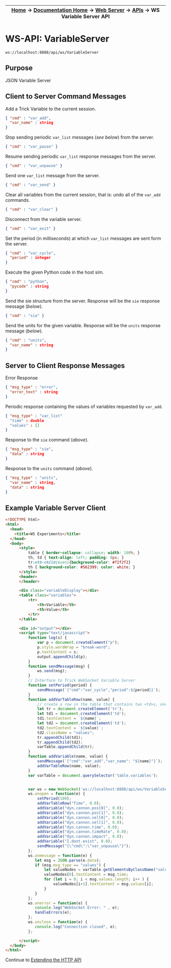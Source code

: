 | [Home](/trick) → [Documentation Home](../Documentation-Home) → [Web Server](Webserver) → [APIs](WebServerAPIs) → WS Variable Server API |
|------------------------------------------------------------------|

# WS-API: VariableServer 

```ws://localhost:8888/api/ws/VariableServer```

## Purpose

JSON Variable Server

## Client to Server Command Messages

Add a Trick Variable to the current session.

```json
{ "cmd" : "var_add",
  "var_name" : string
}
```
Stop sending periodic ```var_list``` messages (*see below*) from the server.

```json
{ "cmd" : "var_pause" }
```

Resume sending periodic ```var_list``` response messages from the server.

```json
{ "cmd" : "var_unpause" }

```

Send one ```var_list``` message from the server.

```json
{ "cmd" : "var_send" }
```

Clear all variables from the current session, that is: undo all of the ```var_add``` commands.

```json
{ "cmd" : "var_clear" }
```

Disconnect from the variable server.

```json
{ "cmd" : "var_exit" }
```

Set the period (in milliseconds) at which ```var_list``` messages are sent form the server.

```json
{ "cmd" : "var_cycle",
  "period" : integer
}
```

Execute the given Python code in the host sim. 

```json
{ "cmd" : "python",
  "pycode" : string
}
```

Send the sie structure from the server. Response will be the ```sie``` response message (*below*).

```json
{ "cmd" : "sie" }
```

Send the units for the given variable. Response will be the ```units``` response message (*below*).

```json
{ "cmd" : "units",
  "var_name" : string
}
```

## Server to Client Response Messages

Error Response

```json
{ "msg_type" : "error",
  "error_text" : string
}
```

Periodic response containing the values of variables requested by ```var_add```. 

```json
{ "msg_type" : "var_list"
  "time" : double
  "values" : []
}
```

Response to the ```sie``` command (*above*).

```json
{ "msg_type" : "sie",
  "data" : string
}
```

Response to the ```units``` command (*above*).

```json
{ "msg_type" : "units",
  "var_name" : string,
  "data" : string
}
```


## Example Variable Server Client
```html
<!DOCTYPE html>
<html>
  <head>
    <title>WS Experiments</title>
  </head>
  <body>
      <style>
          table { border-collapse: collapse; width: 100%; }
          th, td { text-align: left; padding: 8px; }
          tr:nth-child(even){background-color: #f2f2f2}
          th { background-color: #562399; color: white; }
      </style>
      <header>
      </header>

      <div class="variableDisplay"></div>
      <table class="variables">
          <tr>
              <th>Variable</th>
              <th>Value</th>
          </tr>
      </table>

      <div id="output"></div>
      <script type="text/javascript">
          function log(s) {
              var p = document.createElement("p");
              p.style.wordWrap = "break-word";
              p.textContent = s;
              output.appendChild(p);
          }
          function sendMessage(msg) {
              ws.send(msg);
          }
          // Interface to Trick WebSocket Variable Server
          function setPeriod(period) {
              sendMessage(`{"cmd":"var_cycle","period":${period}}`);
          }
          function addVarTableRow(name, value) {
              // create a row in the table that contains two <td>s, one for the var_name and one for its value.
              let tr = document.createElement('tr');
              let td1 = document.createElement('td');
              td1.textContent = `${name}`;
              let td2 = document.createElement('td');
              td2.textContent = `${value}`;
              td2.className = "values";
              tr.appendChild(td1);
              tr.appendChild(td2);
              varTable.appendChild(tr);
          }
          function addVariable(name, value) {
              sendMessage(`{"cmd":"var_add","var_name": "${name}"}`);
              addVarTableRow(name, value);
          }
          var varTable = document.querySelector('table.variables');


          var ws = new WebSocket('ws://localhost:8888/api/ws/VariableServer');
          ws.onopen = function(e) {
              setPeriod(100);
              addVarTableRow("Time", 0.0);
              addVariable("dyn.cannon.pos[0]", 0.0);
              addVariable("dyn.cannon.pos[1]", 0.0);
              addVariable("dyn.cannon.vel[0]", 0.0);
              addVariable("dyn.cannon.vel[1]", 0.0);
              addVariable("dyn.cannon.time", 0.0);
              addVariable("dyn.cannon.timeRate", 0.0);
              addVariable("dyn.cannon.impact", 0.0);
              addVariable("I.dont.exist", 0.0);
              sendMessage("{\"cmd\":\"var_unpause\"}");
          };
          ws.onmessage = function(e) {
             let msg = JSON.parse(e.data);
             if (msg.msg_type == "values") {
                 let valueNodes = varTable.getElementsByClassName("values");
                 valueNodes[0].textContent = msg.time;
                 for (let i = 0; i < msg.values.length; i++ ) {
                     valueNodes[i+1].textContent = msg.values[i];
                 }
             }
          };
          ws.onerror = function(e) {
             console.log("WebSocket Error: " , e);
             handleErrors(e);
          };
          ws.onclose = function(e) {
             console.log("Connection closed", e);
          };

      </script>
  </body>
</html>
```

Continue to [Extending the HTTP API](Extend-http-api)